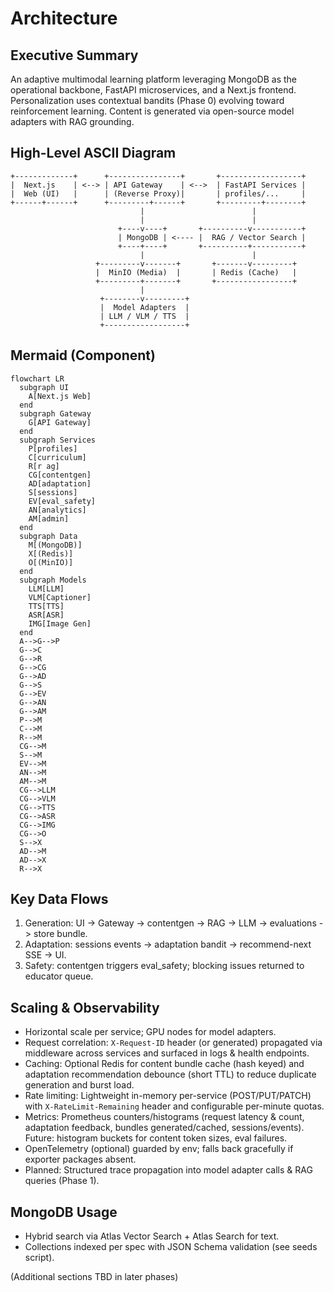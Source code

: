 # Architecture

## Executive Summary
An adaptive multimodal learning platform leveraging MongoDB as the operational backbone, FastAPI microservices, and a Next.js frontend. Personalization uses contextual bandits (Phase 0) evolving toward reinforcement learning. Content is generated via open-source model adapters with RAG grounding.

## High-Level ASCII Diagram
```
+-------------+      +----------------+       +------------------+
|  Next.js    | <--> | API Gateway    | <-->  | FastAPI Services |
|  Web (UI)   |      | (Reverse Proxy)|       | profiles/...     |
+------+------+      +---------+------+       +---------+--------+
                             |                        |
                             |                        |
                        +----v----+       +----------v-----------+
                        | MongoDB | <---- |  RAG / Vector Search |
                        +----+----+       +----------+-----------+
                             |                        |
                   +---------v-------+       +-------v---------+
                   |  MinIO (Media)  |       | Redis (Cache)   |
                   +---------+-------+       +-----------------+
                             |
                    +--------v---------+
                    |  Model Adapters  |
                    | LLM / VLM / TTS  |
                    +------------------+
```

## Mermaid (Component)
```mermaid
flowchart LR
  subgraph UI
    A[Next.js Web]
  end
  subgraph Gateway
    G[API Gateway]
  end
  subgraph Services
    P[profiles]
    C[curriculum]
    R[r ag]
    CG[contentgen]
    AD[adaptation]
    S[sessions]
    EV[eval_safety]
    AN[analytics]
    AM[admin]
  end
  subgraph Data
    M[(MongoDB)]
    X[(Redis)]
    O[(MinIO)]
  end
  subgraph Models
    LLM[LLM]
    VLM[Captioner]
    TTS[TTS]
    ASR[ASR]
    IMG[Image Gen]
  end
  A-->G-->P
  G-->C
  G-->R
  G-->CG
  G-->AD
  G-->S
  G-->EV
  G-->AN
  G-->AM
  P-->M
  C-->M
  R-->M
  CG-->M
  S-->M
  EV-->M
  AN-->M
  AM-->M
  CG-->LLM
  CG-->VLM
  CG-->TTS
  CG-->ASR
  CG-->IMG
  CG-->O
  S-->X
  AD-->M
  AD-->X
  R-->X
```

## Key Data Flows
1. Generation: UI -> Gateway -> contentgen -> RAG -> LLM -> evaluations -> store bundle.
2. Adaptation: sessions events -> adaptation bandit -> recommend-next SSE -> UI.
3. Safety: contentgen triggers eval_safety; blocking issues returned to educator queue.

## Scaling & Observability
- Horizontal scale per service; GPU nodes for model adapters.
- Request correlation: `X-Request-ID` header (or generated) propagated via middleware across services and surfaced in logs & health endpoints.
- Caching: Optional Redis for content bundle cache (hash keyed) and adaptation recommendation debounce (short TTL) to reduce duplicate generation and burst load.
- Rate limiting: Lightweight in-memory per-service (POST/PUT/PATCH) with `X-RateLimit-Remaining` header and configurable per-minute quotas.
- Metrics: Prometheus counters/histograms (request latency & count, adaptation feedback, bundles generated/cached, sessions/events). Future: histogram buckets for content token sizes, eval failures.
- OpenTelemetry (optional) guarded by env; falls back gracefully if exporter packages absent.
- Planned: Structured trace propagation into model adapter calls & RAG queries (Phase 1).

## MongoDB Usage
- Hybrid search via Atlas Vector Search + Atlas Search for text.
- Collections indexed per spec with JSON Schema validation (see seeds script).

(Additional sections TBD in later phases)
